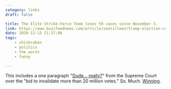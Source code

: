 ```yaml
---
category: links
draft: false

title: The Elite Strike-Force Team loses 59 cases since November 3.
link: https://www.buzzfeednews.com/article/zoetillman/trump-election-court-losses-electoral-college
date: 2020-12-15 21:27:08
tags:
    - shitkraken
    - politics
    - the worst
    - funny

---
```


This includes a one paragraph "[Dude... really?](https://www.buzzfeednews.com/article/zoetillman/supreme-court-rejects-texas-election-challenge)" from the Supreme Court over the "bid to invalidate more than 20 million votes." So. Much. [Winning](/misc/r/rudy-a-plus-team.png).
